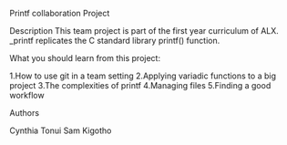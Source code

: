 Printf collaboration Project


Description
This team project is part of the first year curriculum of ALX.
_printf replicates the C standard library printf() function.



What you should learn from this project:

1.How to use git in a team setting
2.Applying variadic functions to a big project
3.The complexities of printf
4.Managing files
5.Finding a good workflow



Authors

Cynthia Tonui
Sam Kigotho
